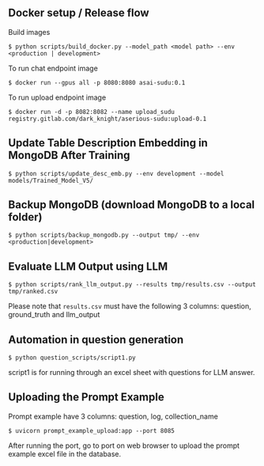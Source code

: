 ## Docker setup / Release flow
Build images
```
$ python scripts/build_docker.py --model_path <model path> --env <production | development>
```

To run chat endpoint image
```
$ docker run --gpus all -p 8080:8080 asai-sudu:0.1
```

To run upload endpoint image
```
$ docker run -d -p 8082:8082 --name upload_sudu registry.gitlab.com/dark_knight/aserious-sudu:upload-0.1
```

## Update Table Description Embedding in MongoDB After Training
```
$ python scripts/update_desc_emb.py --env development --model models/Trained_Model_V5/
```

## Backup MongoDB (download MongoDB to a local folder)
```
$ python scripts/backup_mongodb.py --output tmp/ --env <production|development>
```

## Evaluate LLM Output using LLM
```
$ python scripts/rank_llm_output.py --results tmp/results.csv --output tmp/ranked.csv
```
Please note that `results.csv` must have the following 3 columns: question, ground_truth and llm_output

## Automation in question generation
```
$ python question_scripts/script1.py 
```
script1 is for running through an excel sheet with questions for LLM answer.

## Uploading the Prompt Example
Prompt example have 3 columns: question, log, collection_name
```
$ uvicorn prompt_example_upload:app --port 8085
```
After running the port, go to port on web browser to upload the prompt example excel file in the database.

